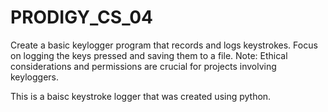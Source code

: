 # PRODIGY_CS_04

Create a basic keylogger program that records and logs keystrokes. Focus on logging the keys pressed and saving them to a file. Note: Ethical considerations and permissions are crucial for projects involving keyloggers.


This is a baisc keystroke logger that was created using python.
